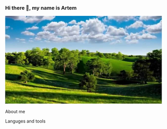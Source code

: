 ### Hi there 👋, my name is Artem

![Header](https://github.com/Jony2Good/Jony2Good/blob/main/assets/%D0%9B%D0%BE%D0%B3%D0%BE-two.jpg)





About me

Languges and tools


